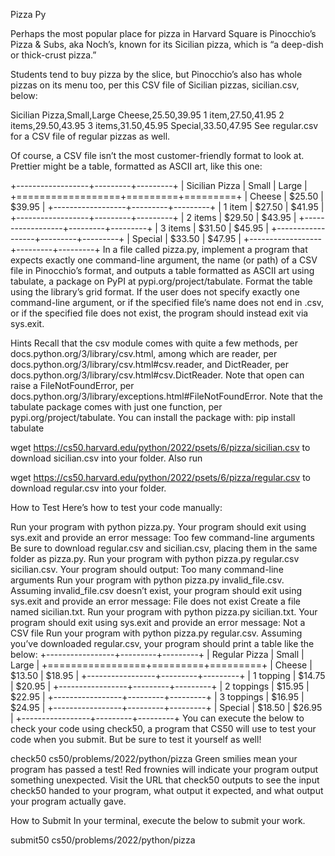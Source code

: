 Pizza Py

Perhaps the most popular place for pizza in Harvard Square is Pinocchio’s Pizza & Subs, aka Noch’s, known for its Sicilian pizza, which is “a deep-dish or thick-crust pizza.”

Students tend to buy pizza by the slice, but Pinocchio’s also has whole pizzas on its menu too, per this CSV file of Sicilian pizzas, sicilian.csv, below:

Sicilian Pizza,Small,Large
Cheese,$25.50,$39.95
1 item,$27.50,$41.95
2 items,$29.50,$43.95
3 items,$31.50,$45.95
Special,$33.50,$47.95
See regular.csv for a CSV file of regular pizzas as well.

Of course, a CSV file isn’t the most customer-friendly format to look at. Prettier might be a table, formatted as ASCII art, like this one:

+------------------+---------+---------+
| Sicilian Pizza   | Small   | Large   |
+==================+=========+=========+
| Cheese           | $25.50  | $39.95  |
+------------------+---------+---------+
| 1 item           | $27.50  | $41.95  |
+------------------+---------+---------+
| 2 items          | $29.50  | $43.95  |
+------------------+---------+---------+
| 3 items          | $31.50  | $45.95  |
+------------------+---------+---------+
| Special          | $33.50  | $47.95  |
+------------------+---------+---------+
In a file called pizza.py, implement a program that expects exactly one command-line argument, the name (or path) of a CSV file in Pinocchio’s format, and outputs a table formatted as ASCII art using tabulate, a package on PyPI at pypi.org/project/tabulate. Format the table using the library’s grid format. If the user does not specify exactly one command-line argument, or if the specified file’s name does not end in .csv, or if the specified file does not exist, the program should instead exit via sys.exit.

Hints
Recall that the csv module comes with quite a few methods, per docs.python.org/3/library/csv.html, among which are reader, per docs.python.org/3/library/csv.html#csv.reader, and DictReader, per docs.python.org/3/library/csv.html#csv.DictReader.
Note that open can raise a FileNotFoundError, per docs.python.org/3/library/exceptions.html#FileNotFoundError.
Note that the tabulate package comes with just one function, per pypi.org/project/tabulate. You can install the package with:
pip install tabulate

wget https://cs50.harvard.edu/python/2022/psets/6/pizza/sicilian.csv
to download sicilian.csv into your folder. Also run

wget https://cs50.harvard.edu/python/2022/psets/6/pizza/regular.csv
to download regular.csv into your folder.

How to Test
Here’s how to test your code manually:

Run your program with python pizza.py. Your program should exit using sys.exit and provide an error message:
Too few command-line arguments
Be sure to download regular.csv and sicilian.csv, placing them in the same folder as pizza.py. Run your program with python pizza.py regular.csv sicilian.csv. Your program should output:
Too many command-line arguments
Run your program with python pizza.py invalid_file.csv. Assuming invalid_file.csv doesn’t exist, your program should exit using sys.exit and provide an error message:
File does not exist
Create a file named sicilian.txt. Run your program with python pizza.py sicilian.txt. Your program should exit using sys.exit and provide an error message:
Not a CSV file
Run your program with python pizza.py regular.csv. Assuming you’ve downloaded regular.csv, your program should print a table like the below:
+-----------------+---------+---------+
| Regular Pizza   | Small   | Large   |
+=================+=========+=========+
| Cheese          | $13.50  | $18.95  |
+-----------------+---------+---------+
| 1 topping       | $14.75  | $20.95  |
+-----------------+---------+---------+
| 2 toppings      | $15.95  | $22.95  |
+-----------------+---------+---------+
| 3 toppings      | $16.95  | $24.95  |
+-----------------+---------+---------+
| Special         | $18.50  | $26.95  |
+-----------------+---------+---------+
You can execute the below to check your code using check50, a program that CS50 will use to test your code when you submit. But be sure to test it yourself as well!

check50 cs50/problems/2022/python/pizza
Green smilies mean your program has passed a test! Red frownies will indicate your program output something unexpected. Visit the URL that check50 outputs to see the input check50 handed to your program, what output it expected, and what output your program actually gave.

How to Submit
In your terminal, execute the below to submit your work.

submit50 cs50/problems/2022/python/pizza